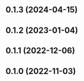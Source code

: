 ## 0.1.3 (2024-04-15)



## 0.1.2 (2023-01-04)



## 0.1.1 (2022-12-06)



## 0.1.0 (2022-11-03)



